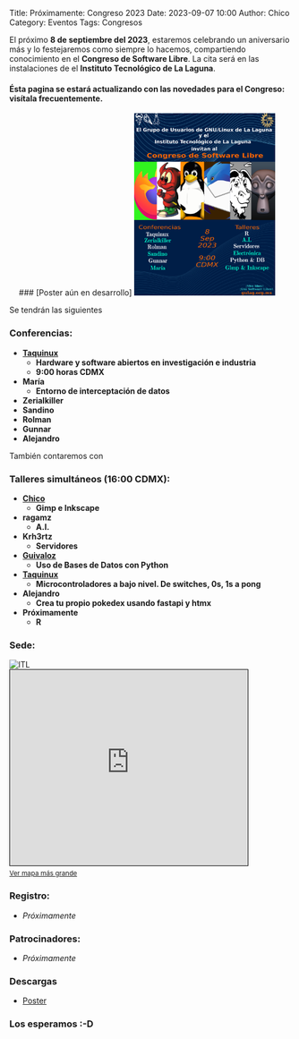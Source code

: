 Title: Próximamente: Congreso 2023
Date: 2023-09-07 10:00
Author: Chico
Category: Eventos
Tags: Congresos

El próximo **8 de septiembre del 2023**, estaremos celebrando un aniversario más y lo festejaremos como siempre lo hacemos, compartiendo conocimiento en el **Congreso de Software Libre**. La cita será en las instalaciones de el **Instituto Tecnológico de La Laguna**.

#### Ésta pagina se estará actualizando con las novedades para el Congreso: visítala frecuentemente.

<!-- break -->

<center>
### [Poster aún en desarrollo]
<a href="https://github.com/GULAG/PosterCongreso2023/blob/main/poster_congreso_2023-2.png?raw=true">
<img class="img-responsive" style="width:50%;height:auto;margin-right:12px;" src="https://github.com/GULAG/PosterCongreso2023/blob/main/poster_congreso_2023-2.png?raw=true" alt="Poster Congreso 20231" width="250" height="325">
</a>
<br />
</center>

Se tendrán las siguientes

### Conferencias:

* __[Taquinux](https://www.linkedin.com/in/jmjaureguig/)__
    * __Hardware y software abiertos en investigación e industria__
    * __9:00 horas CDMX__
* __María__
    * __Entorno de interceptación de datos__
* __Zerialkiller__
* __Sandino__
* __Rolman__
* __Gunnar__
* __Alejandro__

También contaremos con

### Talleres simultáneos (16:00 CDMX):

* __[Chico](https://www.salazarysanchez.com/)__
    * __Gimp e Inkscape__
* __ragamz__
    * __A.I.__
* __Krh3rtz__
    * __Servidores__
* __[Guivaloz](https://movimientolibre.com/)__
    * __Uso de Bases de Datos con Python__
* __[Taquinux](https://www.linkedin.com/in/jmjaureguig/)__
    * __Microcontroladores a bajo nivel. De switches, 0s, 1s a pong__
* __Alejandro__
    * __Crea tu propio pokedex usando fastapi y htmx__
* __Próximamente__
    * __R__

### Sede:

<img class="img-fluid" src="{attach}2023-09-07-Avance-Congreso-2023/ITL.png" alt="ITL">
<br />
<iframe width="425" height="350" frameborder="0" scrolling="no" marginheight="0" marginwidth="0" src="https://www.openstreetmap.org/export/embed.html?bbox=-103.44177246093751%2C25.5301469027273%2C-103.42979907989502%2C25.53599423998621&amp;layer=mapnik&amp;marker=25.533070606989106%2C-103.43578577041626" style="border: 1px solid black"></iframe><br/><small><a href="https://www.openstreetmap.org/?mlat=25.53307&amp;mlon=-103.43579#map=17/25.53307/-103.43579">Ver mapa más grande</a></small>

### Registro:

* _Próximamente_

### Patrocinadores:

* _Próximamente_

### Descargas

* [Poster](https://github.com/GULAG/PosterCongreso2023)

### Los esperamos :-D

